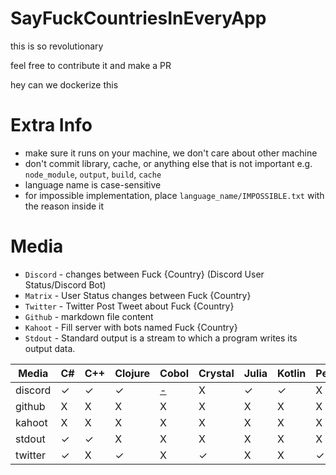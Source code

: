# SayFuckCountriesInEveryApp

this is so revolutionary

feel free to contribute it and make a PR

hey can we dockerize this

# Extra Info

- make sure it runs on your machine, we don't care about other machine
- don't commit library, cache, or anything else that is not important e.g. `node_module`, `output`, `build`, `cache`
- language name is case-sensitive
- for impossible implementation, place `language_name/IMPOSSIBLE.txt` with the reason inside it

# Media

- `Discord` - changes between Fuck {Country} (Discord User Status/Discord Bot)
- `Matrix` - User Status changes between Fuck {Country}
- `Twitter` - Twitter Post Tweet about Fuck {Country}
- `Github` - markdown file content
- `Kahoot` - Fill server with bots named Fuck {Country}
- `Stdout` - Standard output is a stream to which a program writes its output data.

<GENERATED>

| Media   | C# | C++ | Clojure | Cobol                               | Crystal | Julia | Kotlin | Perl | Powershell                              | Ruby | c | clojure | cobol | crystal | dart | go | java | javascript | lua | nim | python | rust | swift |
|---------|---|---|---|-------------------------------------|---|---|---|---|-----------------------------------------|---|---|---|---|---|---|---|---|---|---|---|---|---|---|
| discord | ✓ | ✓ | ✓ | [ - ](discord/Cobol/IMPOSSIBLE.txt) | X | ✓ | ✓ | X | ✓                                       | ✓ | ✓ | X | X | ✓ | ✓ | ✓ | ✓ | ✓ | ✓ | ✓ | ✓ | ✓ | ✓ |
| github  | X | X | X | X                                   | X | X | X | X | ✓                                       | X | X | X | X | X | X | X | X | X | X | X | ✓ | X | X |
| kahoot  | X | X | X | X                                   | X | X | X | X | [ - ](kahoot/Powershell/IMPOSSIBLE.txt) | X | X | X | X | X | X | X | X | X | X | X | ✓ | X | X |
| stdout  | ✓ | ✓ | X | X                                   | X | X | X | X | ✓                                       | ✓ | X | ✓ | ✓ | X | ✓ | X | ✓ | ✓ | X | ✓ | ✓ | ✓ | X |
| twitter | ✓ | X | ✓ | X                                   | ✓ | X | X | ✓ | ✓                                       | ✓ | X | X | X | X | X | X | X | ✓ | ✓ | X | ✓ | X | X |

</GENERATED>